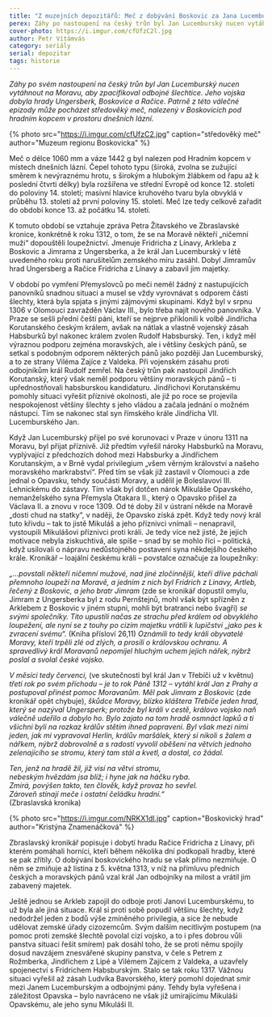 ```yaml
---
title: "Z muzejních depozitářů: Meč z dobývání Boskovic za Jana Lucemburského"
perex: Záhy po nastoupení na český trůn byl Jan Lucemburský nucen vytáhnout na Moravu. Z této válečné epizody může pocházet středověký meč, nalezený v Boskovicích.
cover-photo: https://i.imgur.com/cfUfzC2l.jpg
author: Petr Vítámvás
category: seriály
serial: depozitar
tags: historie
---
```


*Záhy po svém nastoupení na český trůn byl Jan Lucemburský nucen vytáhnout na Moravu, aby zpacifikoval odbojné šlechtice. Jeho vojska dobyla hrady Ungersberk, Boskovice a Račice. Patrně z této válečné epizody může pocházet středověký meč, nalezený v Boskovicích pod hradním kopcem v prostoru dnešních lázní.*

{% photo src="https://i.imgur.com/cfUfzC2.jpg" caption="středověký meč" author="Muzeum regionu Boskovicka" %}

Meč o délce 1060 mm a váze 1442 g byl nalezen pod Hradním kopcem v místech dnešních lázní. Čepel tohoto typu (široká, zvolna se zužující směrem k nevýraznému hrotu, s širokým a hlubokým žlábkem od řapu až k poslední čtvrti délky) byla rozšířena ve střední Evropě od konce 12. století do poloviny 14. století; masívní hlavice kruhového tvaru byla obvyklá v průběhu 13. století až první poloviny 15. století. Meč lze tedy celkově zařadit do období konce 13. až počátku 14. století.

K tomuto období se vztahuje zpráva Petra Žitavského ve Zbraslavské kronice, konkrétně k roku 1312, o tom, že se na Moravě někteří „ničemní muži“ dopouštěli loupežnictví. Jmenuje Fridricha z Línavy, Arkleba z Boskovic a Jimrama z Ungersberka, a že král Jan Lucemburský v létě uvedeného roku proti narušitelům zemského míru zasáhl. Dobyl Jimramův hrad Ungersberg a Račice Fridricha z Línavy a zabavil jim majetky. 

V období po vymření Přemyslovců po meči neměl žádný z nastupujících panovníků snadnou situaci a musel se vždy vyrovnávat s odporem části šlechty, která byla spjata s jinými zájmovými skupinami. Když byl v srpnu 1306 v Olomouci zavražděn Václav III., bylo třeba najít nového panovníka. V Praze se sešli přední čeští páni, kteří se nejprve přiklonili k volbě Jindřicha Korutanského českým králem, avšak na nátlak a vlastně vojenský zásah Habsburků byl nakonec králem zvolen Rudolf Habsburský. Ten, i když měl výraznou podporu zejména moravských, ale i většiny českých pánů, se setkal s podobným odporem některých pánů jako později Jan Lucemburský, a to ze strany Viléma Zajíce z Valdeka. Při vojenském zásahu proti odbojníkům král Rudolf zemřel. Na český trůn pak nastoupil Jindřich Korutanský, který však neměl podporu většiny moravských pánů – ti upřednostňovali habsburskou kandidaturu. Jindřichovi Korutanskému pomohly situaci vyřešit příznivé okolnosti, ale již po roce se projevila nespokojenost většiny šlechty s jeho vládou a začala jednání o možném nástupci. Tím se nakonec stal syn římského krále Jindřicha VII. Lucemburského Jan. 

Když Jan Lucemburský přijel po své korunovaci v Praze v únoru 1311 na Moravu, byl přijat příznivě. Již předtím vyřešil nároky Habsburků na Moravu, vyplývající z předchozích dohod mezi Habsburky a Jindřichem Korutanským, a v Brně vydal privilegium „všem věrným království a našeho moravského markrabství“. Před tím se však již zastavil v Olomouci a zde jednal o Opavsku, tehdy součásti Moravy, a udělil je Boleslavovi III. Lehnickému do zástavy. Tím však byl dotčen nárok Mikuláše Opavského, nemanželského syna Přemysla Otakara II., který o Opavsko přišel za Václava II. a znovu v roce 1309. Od té doby žil v ústraní někde na Moravě „dosti chud na statky“, v naději, že Opavsko získá zpět. Když tedy nový král tuto křivdu – tak to jistě Mikuláš a jeho příznivci vnímali – nenapravil, vystoupili Mikulášovi příznivci proti králi. Je tedy více než jisté, že jejich motivace nebyla ziskuchtivá, ale spíše – snad by se mohlo říci – politická, když usilovali o nápravu nedůstojného postavení syna někdejšího českého krále. Kronikář – loajální českému králi – povstalce označuje za loupežníky:

*„…povstali někteří ničemní mužové, nad jiné zločinnější, kteří dříve páchali přemnoho loupeží na Moravě, a jedním z nich byl Fridrich z Linavy, Artleb, řečený z Boskovic, a jeho bratr Jimram* (zde se kronikář dopustil omylu, Jimram z Ungersberka byl z rodu Pernštejnů, mohl však být spřízněn z Arklebem z Boskovic v jiném stupni, mohli být bratranci nebo švagři) *se svými společníky. Tito upustili načas ze strachu před králem od obvyklého loupežení, ale nyní se z touhy po cizím majetku vrátili k lupičství „jako pes k zvracení svému“.* (Kniha přísloví 26,11) *Oznámili to tedy králi obyvatelé Moravy, kteří trpěli zlé od zlých, a prosili o královskou ochranu. A spravedlivý král Moravanů nepomíjel hluchým uchem jejich nářek, nýbrž poslal a svolal české vojsko.*

*V měsíci tedy červenci,* (ve skutečnosti byl král Jan v Třebíči už v květnu) *třetí rok po svém příchodu – je to rok Páně 1312 – vytáhl král Jan z Prahy a postupoval přinést pomoc Moravanům. Měl pak Jimram z Boskovic* (zde kronikář opět chybuje), *škůdce Moravy, blízko kláštera Třebíče jeden hrad, který se nazýval Ungersperk; protože byl králi v cestě, královo vojsko naň válečně udeřilo a dobylo ho. Bylo zajato na tom hradě osmnáct lapků a ti všichni byli na rozkaz králův stětím ihned popraveni. Byl však mezi nimi jeden, jak mi vypravoval Herlin, králův maršálek, který si nikoli s žalem a nářkem, nýbrž dobrovolně a s radostí vyvolil oběšení na větvích jednoho zelenajícího se stromu, který tam stál a kvetl, a dostal, co žádal.*

*Ten, jenž na hradě žil, již visí na větvi stromu,  
nebeským hvězdám jsa blíž; i hyne jak na háčku ryba.  
Zmírá, povýšen takto, ten člověk, když provaz ho sevřel.  
Zároveň stínají meče i ostatní čeládku hradní.“*  
(Zbraslavská kronika)

{% photo src="https://i.imgur.com/NRKX1dI.jpg" caption="Boskovický hrad" author="Kristýna Znamenáčková" %}

Zbraslavský kronikář popisuje i dobytí hradu Račice Fridricha z Línavy, při kterém pomáhali horníci, kteří během několika dní podkopali hradby, které se pak zřítily. O dobývání boskovického hradu se však přímo nezmiňuje. O něm se zmiňuje až listina z 5. května 1313, v níž na přímluvu předních českých a moravských pánů vzal král Jan odbojníky na milost a vrátil jim zabavený majetek.

Ještě jednou se Arkleb zapojil do odboje proti Janovi Lucemburskému, to už byla ale jiná situace. Král si proti sobě popudil většinu šlechty, když nedodržel jeden z bodů výše zmíněného privilegia, a sice že nebude udělovat zemské úřady cizozemcům. Svým dalším necitlivým postupem (na pomoc proti zemské šlechtě povolal cizí vojsko, a to i přes dobrou vůli panstva situaci řešit smírem) pak dosáhl toho, že se proti němu spojily dosud navzájem znesvářené skupiny panstva, v čele s Petrem z Rožmberka, Jindřichem z Lipé a Vilémem Zajícem z Valdeka, a uzavřely spojenectví s Fridrichem Habsburským. Stalo se tak roku 1317. Vážnou situaci vyřešil až zásah Ludvíka Bavorského, který pomohl dojednat smír mezi Janem Lucemburským a odbojnými pány. Tehdy byla vyřešena i záležitost Opavska – bylo navráceno ne však již umírajícímu Mikuláši Opavskému, ale jeho synu Mikuláši II.
